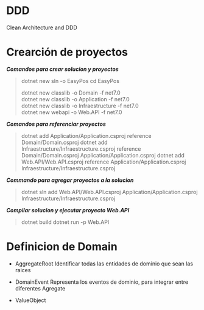 # DDD
Clean Architecture and DDD

# Crearción de proyectos
***Comandos para crear solucion y proyectos***
> dotnet new sln -o EasyPos 
> cd EasyPos 
> 
> dotnet new classlib -o Domain -f net7.0  
> dotnet new classlib -o Application -f net7.0  
> dotnet new classlib -o Infraestructure -f net7.0  
> dotnet new webapi -o Web.API -f net7.0     

***Comandos para referenciar proyectos***
> dotnet add Application/Application.csproj reference Domain/Domain.csproj 
> dotnet add Infraestructure/Infraestructure.csproj reference Domain/Domain.csproj Application/Application.csproj
> dotnet add Web.API/Web.API.csproj reference Application/Application.csproj Infraestructure/Infraestructure.csproj

***Commando para agregar proyectos a la solucion***
> dotnet sln add Web.API/Web.API.csproj Application/Application.csproj Infraestructure/Infraestructure.csproj

***Compilar solucion y ejecutar proyecto Web.API***
> dotnet build
> dotnet run -p Web.API

# Definicion de Domain
* AggregateRoot
Identificar todas las entidades de dominio que sean las raices
* DomainEvent
Representa los eventos de dominio, para integrar entre diferentes Agregate

* ValueObject
